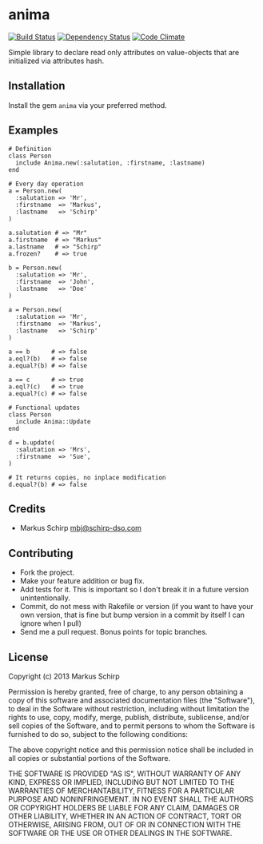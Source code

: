 anima
=====

[![Build Status](https://secure.travis-ci.org/mbj/anima.png?branch=master)](http://travis-ci.org/mbj/anima)
[![Dependency Status](https://gemnasium.com/mbj/anima.png)](https://gemnasium.com/mbj/anima)
[![Code Climate](https://codeclimate.com/github/mbj/anima.png)](https://codeclimate.com/github/mbj/anima)

Simple library to declare read only attributes on value-objects that are initialized via attributes hash. 

Installation
------------

Install the gem `anima` via your preferred method.

Examples
--------

```
# Definition
class Person
  include Anima.new(:salutation, :firstname, :lastname)
end

# Every day operation
a = Person.new(
  :salutation => 'Mr',
  :firstname  => 'Markus',
  :lastname   => 'Schirp'
)

a.salutation # => "Mr"
a.firstname  # => "Markus"
a.lastname   # => "Schirp"
a.frozen?    # => true

b = Person.new(
  :salutation => 'Mr',
  :firstname  => 'John',
  :lastname   => 'Doe'
)

a = Person.new(
  :salutation => 'Mr',
  :firstname  => 'Markus',
  :lastname   => 'Schirp'
)

a == b      # => false
a.eql?(b)   # => false
a.equal?(b) # => false

a == c      # => true
a.eql?(c)   # => true
a.equal?(c) # => false

# Functional updates
class Person
  include Anima::Update
end

d = b.update(
  :salutation => 'Mrs', 
  :firstname  => 'Sue',
)

# It returns copies, no inplace modification
d.equal?(b) # => false

```

Credits
-------

* Markus Schirp <mbj@schirp-dso.com>

Contributing
-------------

* Fork the project.
* Make your feature addition or bug fix.
* Add tests for it. This is important so I don't break it in a
  future version unintentionally.
* Commit, do not mess with Rakefile or version
  (if you want to have your own version, that is fine but bump version in a commit by itself I can ignore when I pull)
* Send me a pull request. Bonus points for topic branches.

License
-------

Copyright (c) 2013 Markus Schirp

Permission is hereby granted, free of charge, to any person obtaining
a copy of this software and associated documentation files (the
"Software"), to deal in the Software without restriction, including
without limitation the rights to use, copy, modify, merge, publish,
distribute, sublicense, and/or sell copies of the Software, and to
permit persons to whom the Software is furnished to do so, subject to
the following conditions:

The above copyright notice and this permission notice shall be
included in all copies or substantial portions of the Software.

THE SOFTWARE IS PROVIDED "AS IS", WITHOUT WARRANTY OF ANY KIND,
EXPRESS OR IMPLIED, INCLUDING BUT NOT LIMITED TO THE WARRANTIES OF
MERCHANTABILITY, FITNESS FOR A PARTICULAR PURPOSE AND
NONINFRINGEMENT. IN NO EVENT SHALL THE AUTHORS OR COPYRIGHT HOLDERS BE
LIABLE FOR ANY CLAIM, DAMAGES OR OTHER LIABILITY, WHETHER IN AN ACTION
OF CONTRACT, TORT OR OTHERWISE, ARISING FROM, OUT OF OR IN CONNECTION
WITH THE SOFTWARE OR THE USE OR OTHER DEALINGS IN THE SOFTWARE.
